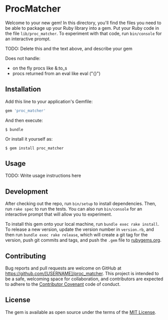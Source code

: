 # ProcMatcher

Welcome to your new gem! In this directory, you'll find the files you need to be able to package up your Ruby library into a gem. Put your Ruby code in the file `lib/proc_matcher`. To experiment with that code, run `bin/console` for an interactive prompt.

TODO: Delete this and the text above, and describe your gem

Does not handle:
 * on the fly procs like &:to_s
 * procs returned from an eval like eval ("{}")

## Installation

Add this line to your application's Gemfile:

```ruby
gem 'proc_matcher'
```

And then execute:

    $ bundle

Or install it yourself as:

    $ gem install proc_matcher

## Usage

TODO: Write usage instructions here

## Development

After checking out the repo, run `bin/setup` to install dependencies. Then, run `rake spec` to run the tests. You can also run `bin/console` for an interactive prompt that will allow you to experiment.

To install this gem onto your local machine, run `bundle exec rake install`. To release a new version, update the version number in `version.rb`, and then run `bundle exec rake release`, which will create a git tag for the version, push git commits and tags, and push the `.gem` file to [rubygems.org](https://rubygems.org).

## Contributing

Bug reports and pull requests are welcome on GitHub at https://github.com/[USERNAME]/proc_matcher. This project is intended to be a safe, welcoming space for collaboration, and contributors are expected to adhere to the [Contributor Covenant](contributor-covenant.org) code of conduct.


## License

The gem is available as open source under the terms of the [MIT License](http://opensource.org/licenses/MIT).


